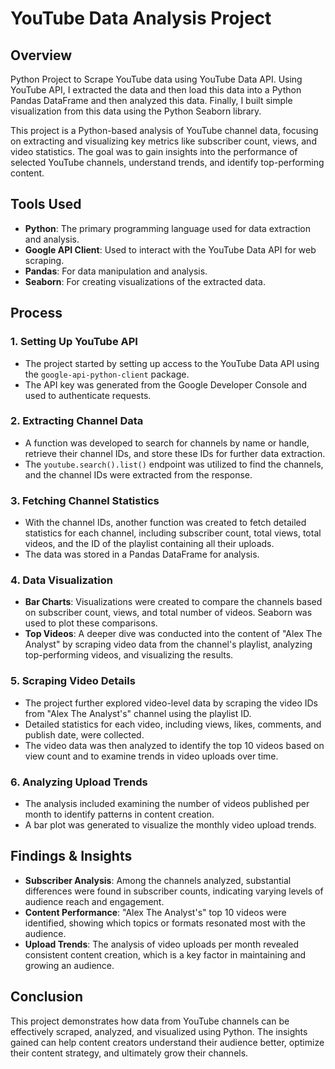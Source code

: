# YouTube Data Analysis Project

## Overview
Python Project to Scrape YouTube data using YouTube Data API. Using YouTube API, I extracted the data and then load this data into a Python Pandas DataFrame and then analyzed this data. Finally, I built simple visualization from this data using the Python Seaborn library.

This project is a Python-based analysis of YouTube channel data, focusing on extracting and visualizing key metrics like subscriber count, views, and video statistics. The goal was to gain insights into the performance of selected YouTube channels, understand trends, and identify top-performing content.

## Tools Used
- **Python**: The primary programming language used for data extraction and analysis.
- **Google API Client**: Used to interact with the YouTube Data API for web scraping.
- **Pandas**: For data manipulation and analysis.
- **Seaborn**: For creating visualizations of the extracted data.

## Process
### 1. Setting Up YouTube API
- The project started by setting up access to the YouTube Data API using the `google-api-python-client` package.
- The API key was generated from the Google Developer Console and used to authenticate requests.

### 2. Extracting Channel Data
- A function was developed to search for channels by name or handle, retrieve their channel IDs, and store these IDs for further data extraction.
- The `youtube.search().list()` endpoint was utilized to find the channels, and the channel IDs were extracted from the response.

### 3. Fetching Channel Statistics
- With the channel IDs, another function was created to fetch detailed statistics for each channel, including subscriber count, total views, total videos, and the ID of the playlist containing all their uploads.
- The data was stored in a Pandas DataFrame for analysis.

### 4. Data Visualization
- **Bar Charts**: Visualizations were created to compare the channels based on subscriber count, views, and total number of videos. Seaborn was used to plot these comparisons.
- **Top Videos**: A deeper dive was conducted into the content of "Alex The Analyst" by scraping video data from the channel's playlist, analyzing top-performing videos, and visualizing the results.

### 5. Scraping Video Details
- The project further explored video-level data by scraping the video IDs from "Alex The Analyst's" channel using the playlist ID.
- Detailed statistics for each video, including views, likes, comments, and publish date, were collected.
- The video data was then analyzed to identify the top 10 videos based on view count and to examine trends in video uploads over time.

### 6. Analyzing Upload Trends
- The analysis included examining the number of videos published per month to identify patterns in content creation.
- A bar plot was generated to visualize the monthly video upload trends.

## Findings & Insights
- **Subscriber Analysis**: Among the channels analyzed, substantial differences were found in subscriber counts, indicating varying levels of audience reach and engagement.
- **Content Performance**: "Alex The Analyst's" top 10 videos were identified, showing which topics or formats resonated most with the audience.
- **Upload Trends**: The analysis of video uploads per month revealed consistent content creation, which is a key factor in maintaining and growing an audience.

## Conclusion
This project demonstrates how data from YouTube channels can be effectively scraped, analyzed, and visualized using Python. The insights gained can help content creators understand their audience better, optimize their content strategy, and ultimately grow their channels.


